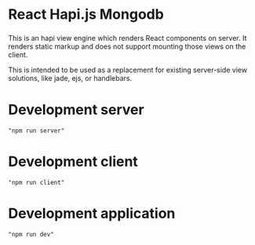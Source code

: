 # React Hapi.js Mongodb
###
This is an hapi view engine which renders React components on server. It renders static markup and does not support mounting those views on the client.

This is intended to be used as a replacement for existing server-side view solutions, like jade, ejs, or handlebars.

# Development server
    "npm run server"

# Development client
    "npm run client"


# Development application
    "npm run dev"
    
    
